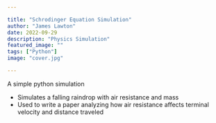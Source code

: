 ```yaml
---

title: "Schrodinger Equation Simulation" 
author: "James Lawton"
date: 2022-09-29
description: "Physics Simulation"
featured_image: ""
tags: ["Python"]
image: "cover.jpg"

---
```


A simple python simulation

- Simulates a falling raindrop with air resistance and mass
- Used to write a paper analyzing how air resistance affects terminal velocity and distance traveled
